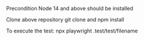 Precondition
  Node 14 and above should be installed

Clone above repository 
  git clone and npm install 

To execute the test:
  npx playwright .test/test/filename


  

